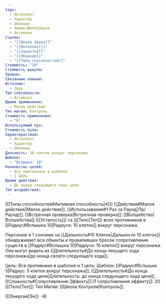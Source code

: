 ```yaml
---
tags:
  - Интеллект
  - Характер
  - Обаяние
  - Навык/ШколаЗвука
  - Активная
Ссылки:
  - "[[Школа Звука]]"
  - "[[Интеллект]]"
  - "[[Характер]]"
  - "[[Обаяние]]"
  - "[[Типы способностей]]"
Стоимость: "20"
Стоимость выкупа: 
Уровни: 
Связанные навыки: 
Источник:
  - Звук
Тип способности:
  - Активная
Время применения:
  - Малое действие
Тип магии: Контроль
Стоимость применения:
  - "8"
Используемый пул: 
Стоимость пула: 
Характеристики:
  - Интеллект
  - Характер
  - Обаяние
Дальность: 10 клеток вокруг персонажа
Шаблон:
  - "Вспышка: 10"
Количество целей:
  - Все противники в шаблоне
  - 1 Цель
Время действия:
  - До конца следующего хода цели
Тип воздействия:
---
```

([[Типы способностей#Активная способность|А]]) [[Действия#Малое действие|Малое действие]]. [[Использование#1 Раз за Раунд|(1р/Раунд)]]. [[Встречная проверка|Встречная проверка]]: [[Волшебство|Волшебства]] ([[Усталость]]) vs ([[Тело|Тел]]) всех противников в [[Радиус#Вспышка 10|Радиусе: 10 клеток]] вокруг персонажа. 

Персонаж и 1 союзник на [[Дальность#10 Клеток|Дальности 10 клеток]] обнаруживает все объекты и проваливших бросок сопротивления существ в [[Радиус#Вспышка 10|Радиусе: 10 клеток]] вокруг персонажа. Они могут видеть их [[Длительность#До конца текущего хода персонажа|до конца своего следующего хода]]. 

Цель: Все противники в шаблоне и 1 цель; Шаблон: [[Радиус#Вспышка 5|Радиус: 5 клеток вокруг персонажа]]; [[Длительность#До конца текущего хода цели|Длительность: до конца следующего хода цели]]. [[Сложность#Cопротивления Эффекту|СЛ сопротивления эффекту]]: 20 ([[Тело|Тел]]) Тип Магии: [[Школа Контроля|Контроль]].

([[Энергия|Эн]]: -8)